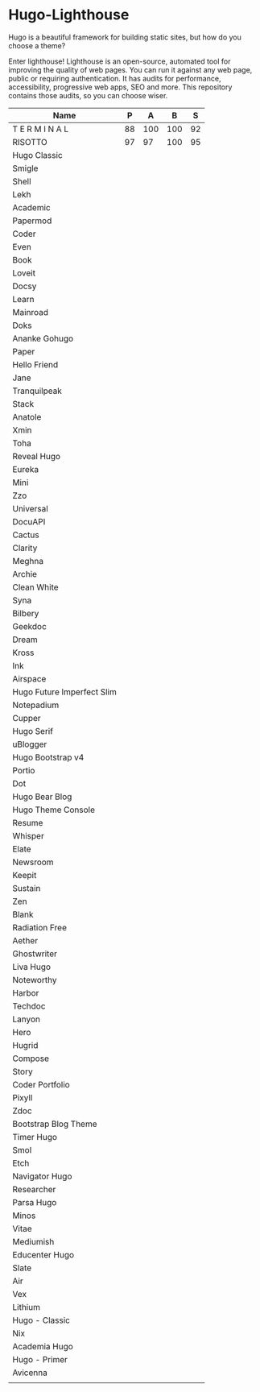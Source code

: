 # Hugo-Lighthouse

Hugo is a beautiful framework for building static sites, but how do you choose a theme?

Enter lighthouse! Lighthouse is an open-source, automated tool for improving the quality of web pages. You can run it against any web page, public or requiring authentication. It has audits for performance, accessibility, progressive web apps, SEO and more. This repository contains those audits, so you can choose wiser. 

|     Name               |  P |  A  |  B  |          S |
|------------------------|----|-----|-----|------------|
|       T E R M I N A L  | 88 | 100 | 100 | 92         |
|        RISOTTO                 |  97  |   97  |   100   |   95         |
|          Hugo Classic              |    |     |     |            |
|       Smigle                 |    |     |     |            |
|        Shell                |    |     |     |            |
|        Lekh                |    |     |     |            |
|        Academic                |    |     |     |            |
|        Papermod                |    |     |     |            |
|         Coder               |    |     |     |            |
|         Even               |    |     |     |            |
|          Book              |    |     |     |            |
|          Loveit              |    |     |     |            |
|           Docsy             |    |     |     |            |
|          Learn              |    |     |     |            |
|           Mainroad             |    |     |     |            |
|           Doks             |    |     |     |            |
|           Ananke Gohugo             |    |     |     |            |
|          Paper              |    |     |     |            |
|          Hello Friend              |    |     |     |            |
|          Jane              |    |     |     |            |
|          Tranquilpeak              |    |     |     |            |
|          Stack              |    |     |     |            |
|          Anatole              |    |     |     |            |
|          Xmin              |    |     |     |            |
|          Toha              |    |     |     |            |
|     Reveal Hugo                   |    |     |     |            |
|    Eureka                    |    |     |     |            |
|    Mini                    |    |     |     |            |
|     Zzo                   |    |     |     |            |
|     Universal                   |    |     |     |            |
|      DocuAPI                  |    |     |     |            |
|       Cactus                 |    |     |     |            |
|        Clarity                |    |     |     |            |
|         Meghna               |    |     |     |            |
|         Archie               |    |     |     |            |
|         Clean White               |    |     |     |            |
|         Syna               |    |     |     |            |
|         Bilbery               |    |     |     |            |
|       Geekdoc                 |    |     |     |            |
|       Dream                 |    |     |     |            |
|       Kross                 |    |     |     |            |
|      Ink                  |    |     |     |            |
|     Airspace                   |    |     |     |            |
|  Hugo Future Imperfect Slim                      |    |     |     |            |
|     Notepadium                   |    |     |     |            |
|     Cupper                   |    |     |     |            |
|     Hugo Serif                   |    |     |     |            |
|     uBlogger                    |    |     |     |            |
|      Hugo Bootstrap v4                  |    |     |     |            |
|      Portio                  |    |     |     |            |
|       Dot                 |    |     |     |            |
|       Hugo Bear Blog                 |    |     |     |            |
|     Hugo Theme Console                   |    |     |     |            |
|    Resume                    |    |     |     |            |
|    Whisper                     |    |     |     |            |
|     Elate                   |    |     |     |            |
|      Newsroom                  |    |     |     |            |
|      Keepit                  |    |     |     |            |
|      Sustain                  |    |     |     |            |
|      Zen                  |    |     |     |            |
|      Blank                   |    |     |     |            |
|      Radiation Free                  |    |     |     |            |
|     Aether                   |    |     |     |            |
|     Ghostwriter                   |    |     |     |            |
|     Liva Hugo                   |    |     |     |            |
|     Noteworthy                   |    |     |     |            |
|    Harbor                    |    |     |     |            |
|   Techdoc                      |    |     |     |            |
|   Lanyon                     |    |     |     |            |
|   Hero                     |    |     |     |            |
|   Hugrid                     |    |     |     |            |
|   Compose                     |    |     |     |            |
|   Story                     |    |     |     |            |
|   Coder Portfolio                     |    |     |     |            |
|   Pixyll                     |    |     |     |            |
|    Zdoc                      |    |     |     |            |
|    Bootstrap Blog Theme                    |    |     |     |            |
|   Timer Hugo                     |    |     |     |            |
|   Smol                     |    |     |     |            |
|  Etch                      |    |     |     |            |
|  Navigator Hugo                      |    |     |     |            |
|  Researcher                      |    |     |     |            |
|  Parsa Hugo                      |    |     |     |            |
|  Minos                      |    |     |     |            |
|  Vitae                        |    |     |     |            |
|  Mediumish                      |    |     |     |            |
|  Educenter Hugo                      |    |     |     |            |
| Slate                       |    |     |     |            |
|  Air                      |    |     |     |            |
|  Vex                      |    |     |     |            |
|  Lithium                      |    |     |     |            |
|  Hugo - Classic                      |    |     |     |            |
|  Nix                      |    |     |     |            |
| Academia Hugo                       |    |     |     |            |
| Hugo - Primer                       |    |     |     |            |
| Avicenna                       |    |     |     |            |
|                        |    |     |     |            |

<!-- please use Rmarkdown, not spreadsheets -->
